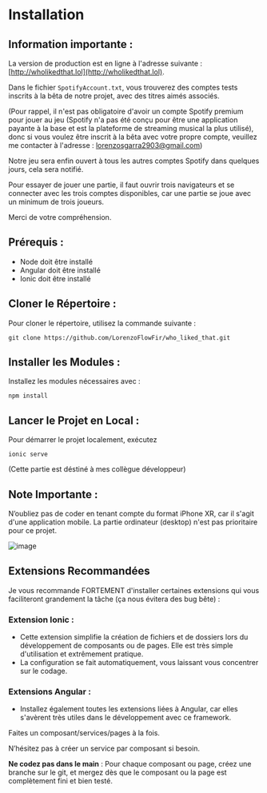 # Installation

## Information importante :

La version de production est en ligne à l'adresse suivante : [http://wholikedthat.lol](http://wholikedthat.lol).

Dans le fichier `SpotifyAccount.txt`, vous trouverez des comptes tests inscrits à la bêta de notre projet, avec des titres aimés associés. 

(Pour rappel, il n'est pas obligatoire d'avoir un compte Spotify premium pour jouer au jeu (Spotify n'a pas été conçu pour être une application payante à la base et est la plateforme de streaming musical la plus utilisé), donc si vous voulez être inscrit à la bêta avec votre propre compte, veuillez me contacter à l'adresse : lorenzosgarra2903@gmail.com)

Notre jeu sera enfin ouvert à tous les autres comptes Spotify dans quelques jours, cela sera notifié.

Pour essayer de jouer une partie, il faut ouvrir trois navigateurs et se connecter avec les trois comptes disponibles, car une partie se joue avec un minimum de trois joueurs.

Merci de votre compréhension.

## Prérequis :

- Node doit être installé
- Angular doit être installé
- Ionic doit être installé

## Cloner le Répertoire :

Pour cloner le répertoire, utilisez la commande suivante :
```
git clone https://github.com/LorenzoFlowFir/who_liked_that.git
```


## Installer les Modules :

Installez les modules nécessaires avec :

```
npm install
```


## Lancer le Projet en Local :

Pour démarrer le projet localement, exécutez

```
ionic serve
```

(Cette partie est déstiné à mes collègue développeur)

## Note Importante :

N’oubliez pas de coder en tenant compte du format iPhone XR, car il s'agit d'une application mobile. La partie ordinateur (desktop) n'est pas prioritaire pour ce projet.

![image](https://github.com/LorenzoFlowFir/who_liked_that/assets/46107911/d2c5b5b8-e7ce-4aea-85fd-f2a0a694d350)


## Extensions Recommandées

Je vous recommande FORTEMENT d'installer certaines extensions qui vous faciliteront grandement la tâche (ça nous évitera des bug bête) :

### Extension Ionic :

- Cette extension simplifie la création de fichiers et de dossiers lors du développement de composants ou de pages. Elle est très simple d'utilisation et extrêmement pratique.
- La configuration se fait automatiquement, vous laissant vous concentrer sur le codage.

### Extensions Angular :

- Installez également toutes les extensions liées à Angular, car elles s'avèrent très utiles dans le développement avec ce framework.

Faites un composant/services/pages à la fois.

N’hésitez pas à créer un service par composant si besoin.

**Ne codez pas dans le main** : Pour chaque composant ou page, créez une branche sur le git, et mergez dès que le composant ou la page est complètement fini et bien testé.
